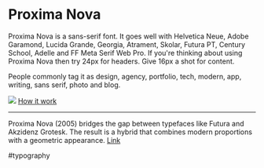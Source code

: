 # Proxima Nova

Proxima Nova is a sans-serif font. It goes well with Helvetica Neue, Adobe Garamond, Lucida Grande, Georgia, Atrament, Skolar, Futura PT, Century School, Adelle and FF Meta Serif Web Pro. If you're thinking about using Proxima Nova then try 24px for headers. Give 16px a shot for content.

People commonly tag it as design, agency, portfolio, tech, modern, app, writing, sans serif, photo and blog.

![](https://images.typ.io/656-original)
[How it work](http://typ.io/fonts/proxima_nova)

---
Proxima Nova (2005) bridges the gap between typefaces like Futura and Akzidenz Grotesk. The result is a hybrid that combines modern proportions with a geometric appearance. [Link](https://www.marksimonson.com/fonts/view/proxima-nova)

#typography